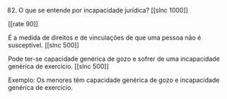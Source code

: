 82. O que se entende por incapacidade jurídica?
[[slnc 1000]]

[[rate 90]]

É a medida de direitos e de vinculações de que uma pessoa não é susceptível.
[[slnc 500]]

Pode ter-se capacidade genérica de gozo e sofrer de uma incapacidade genérica de exercício.
[[slnc 500]]

Exemplo: Os menores têm capacidade genérica de gozo e incapacidade genérica de exercício.

